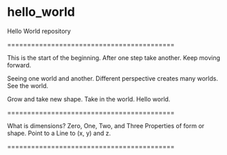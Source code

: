 # hello_world
Hello World repository

==========================================

This is the start of the beginning. 
After one step take another. 
Keep moving forward.

Seeing one world and another.
Different perspective creates many worlds.
See the world.

Grow and take new shape.
Take in the world.
Hello world.

==========================================

What is dimensions?
Zero, One, Two, and Three
Properties of form or shape.
Point to a Line to (x, y) and z.

==========================================
